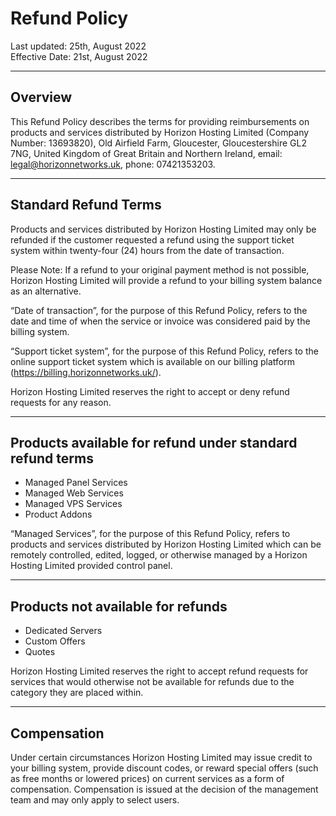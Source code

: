 # Refund Policy

Last updated: 25th, August 2022 <br/>
Effective Date: 21st, August 2022

---

## Overview

This Refund Policy describes the terms for providing reimbursements on products and services distributed by Horizon Hosting Limited (Company Number: 13693820), Old Airfield Farm, Gloucester, Gloucestershire GL2 7NG, United Kingdom of Great Britain and Northern Ireland, email: legal@horizonnetworks.uk, phone: 07421353203.

---

## Standard Refund Terms

Products and services distributed by Horizon Hosting Limited may only be refunded if the customer requested a refund using the support ticket system within twenty-four (24) hours from the date of transaction.

Please Note: If a refund to your original payment method is not possible, Horizon Hosting Limited will provide a refund to your billing system balance as an alternative.

“Date of transaction”, for the purpose of this Refund Policy, refers to the date and time of when the service or invoice was considered paid by the billing system. 

“Support ticket system”, for the purpose of this Refund Policy, refers to the online support ticket system which is available on our billing platform (https://billing.horizonnetworks.uk/).

Horizon Hosting Limited reserves the right to accept or deny refund requests for any reason.

---

## Products available for refund under standard refund terms

- Managed Panel Services
- Managed Web Services
- Managed VPS Services
- Product Addons

“Managed Services”, for the purpose of this Refund Policy, refers to products and services distributed by Horizon Hosting Limited which can be remotely controlled, edited, logged, or otherwise managed by a Horizon Hosting Limited provided control panel.

---

## Products not available for refunds

- Dedicated Servers
- Custom Offers
- Quotes

Horizon Hosting Limited reserves the right to accept refund requests for services that would otherwise not be available for refunds due to the category they are placed within.

---

## Compensation

Under certain circumstances Horizon Hosting Limited may issue credit to your billing system, provide discount codes, or reward special offers (such as free months or lowered prices) on current services as a form of compensation. Compensation is issued at the decision of the management team and may only apply to select users.
